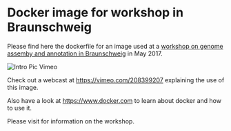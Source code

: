 # Docker image for workshop in Braunschweig

Please find here the dockerfile for an image used at a [workshop on genome assemby and annotation in Braunschweig](https://www.dsmz.de/home/news-and-events/events/genomics-workshop.html "website of the workshop hosted at DSMZ") in May 2017.

![Intro Pic Vimeo](https://i.vimeocdn.com/filter/overlay?src0=https%3A%2F%2Fi.vimeocdn.com%2Fvideo%2F623705475_450x300.jpg&amp;src1=https%3A%2F%2Ff.vimeocdn.com%2Fimages_v6%2Fshare%2Fplay_icon_overlay.png "check out our webcast!")

Check out a webcast at https://vimeo.com/208399207 explaining the use of this image.

Also have a look at https://www.docker.com to learn about docker and how to use it.

Please visit  for information on the workshop.


